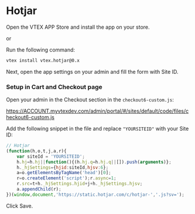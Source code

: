 # Hotjar

Open the VTEX APP Store and install the app on your store.

or

Run the following command:

```sh
vtex install vtex.hotjar@0.x
```

Next, open the app settings on your admin and fill the form with Site ID.

### Setup in Cart and Checkout page

Open your admin in the Checkout section in the `checkout6-custom.js`:

https://ACCOUNT.myvtexdev.com/admin/portal/#/sites/default/code/files/checkout6-custom.js

Add the following snippet in the file and replace `"YOURSITEID"` with your Site ID:

```js
// Hotjar
(function(h,o,t,j,a,r){
    var siteId = 'YOURSITEID';
    h.hj=h.hj||function(){(h.hj.q=h.hj.q||[]).push(arguments)};
    h._hjSettings={hjid:siteId,hjsv:6};
    a=o.getElementsByTagName('head')[0];
    r=o.createElement('script');r.async=1;
    r.src=t+h._hjSettings.hjid+j+h._hjSettings.hjsv;
    a.appendChild(r);
})(window,document,'https://static.hotjar.com/c/hotjar-','.js?sv=');
```

Click Save.